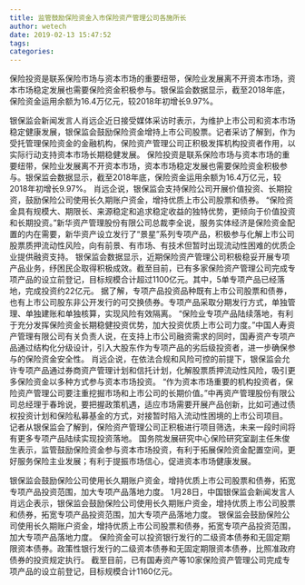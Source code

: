 ```yaml
---
title: 监管鼓励保险资金入市保险资产管理公司各施所长
author: wetech
date: 2019-02-13 15:47:52
tags: 
categories: 
---
```

保险投资是联系保险市场与资本市场的重要纽带，保险业发展离不开资本市场，资本市场稳定发展也需要保险资金积极参与。银保监会数据显示，截至2018年底，保险资金运用余额为16.4万亿元，较2018年初增长9.97%。
<!-- more -->
银保监会新闻发言人肖远企近日接受媒体采访时表示，为维护上市公司和资本市场稳定健康发展，银保监会鼓励保险资金增持上市公司股票。记者采访了解到，作为受托管理保险资金的金融机构，保险资产管理公司正积极发挥机构投资者作用，以实际行动支持资本市场长期稳健发展。
保险投资是联系保险市场与资本市场的重要纽带，保险业发展离不开资本市场，资本市场稳定发展也需要保险资金积极参与。银保监会数据显示，截至2018年底，保险资金运用余额为16.4万亿元，较2018年初增长9.97%。
肖远企说，银保监会支持保险公司开展价值投资、长期投资，鼓励保险公司使用长久期账户资金，增持优质上市公司股票和债券。
“保险资金具有规模大、期限长、来源稳定和追求稳定收益的独特优势，更倾向于价值投资和长期投资。”新华资产管理股份有限公司总裁李全说，服务实体经济是保险资金配置的内在需要，新华资产设立发行了“景星”系列专项产品，积极参与化解上市公司股票质押流动性风险，向有前景、有市场、有技术但暂时出现流动性困难的优质企业提供融资支持。
银保监会数据显示，近期保险资产管理公司积极稳妥开展专项产品业务，纾困民企取得积极成效。截至目前，已有多家保险资产管理公司完成专项产品的设立前登记，目标规模合计超过1100亿元。其中，5单专项产品已经落地，完成投资约22亿元。
据了解，专项产品投资品种既有上市公司股票和债券，也有上市公司股东非公开发行的可交换债券。专项产品采取分期发行方式，单独管理、单独建账和单独核算，实现风险有效隔离。
“保险业专项产品陆续落地，有利于充分发挥保险资金长期稳健投资优势，加大投资优质上市公司力度。”中国人寿资产管理有限公司有关负责人说，在支持上市公司融资需求的同时，国寿资产专项产品通过结构化分级设计，引入大股东作为专项产品的劣后级投资者，进一步确保参与的保险资金安全性。
肖远企说，在依法合规和风险可控的前提下，银保监会允许专项产品通过券商资产管理计划和信托计划，化解股票质押流动性风险，吸引更多保险资金以多种方式参与资本市场投资。
“作为资本市场重要的机构投资者，保险资产管理公司要注重挖掘市场和上市公司的长期价值。”中再资产管理股份有限公司总经理于春玲说，要把握政策机遇，适应市场需要开展产品创新，比如可通过债权投资计划和保险私募基金的方式，对接暂时陷入流动性困境的上市公司项目。
记者从银保监会了解到，保险资产管理公司正积极进行项目筛选，未来一段时间将有更多专项产品陆续实现投资落地。
国务院发展研究中心保险研究室副主任朱俊生表示，监管鼓励保险资金参与资本市场投资，有利于拓展保险资金配置空间，更好服务保险主业发展；有利于提振市场信心，促进资本市场健康发展。
 
 
银保监会鼓励保险公司使用长久期账户资金，增持优质上市公司股票和债券，拓宽专项产品投资范围，加大专项产品落地力度。
1月28日，中国银保监会新闻发言人肖远企表示，银保监会鼓励保险公司使用长久期账户资金，增持优质上市公司股票和债券，拓宽专项产品投资范围，加大专项产品落地力度。
银保监会鼓励保险公司使用长久期账户资金，增持优质上市公司股票和债券，拓宽专项产品投资范围，加大专项产品落地力度。
保险资金可以投资银行发行的二级资本债券和无固定期限资本债券。政策性银行发行的二级资本债券和无固定期限资本债券，比照准政府债券的投资规定执行。
截至目前，已有国寿资产等10家保险资产管理公司完成专项产品的设立前登记，目标规模合计1160亿元。
